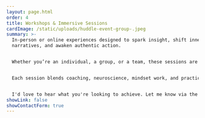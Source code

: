 ```yaml
---
layout: page.html
order: 4
title: Workshops & Immersive Sessions
cardImage: /static/uploads/huddle-event-group-.jpeg
summary: >-
  In-person or online experiences designed to spark insight, shift inner
  narratives, and awaken authentic action.


  Whether you’re an individual, a group, or a team, these sessions are crafted to foster self-awareness, emotional clarity, and embodied alignment - with space for creativity, vision, and growth.


  Each session blends coaching, neuroscience, mindset work, and practical tools to meet you where you are, and move you forward with intention.


  I'd love to hear what you're looking to achieve. Let me know via the form below, and I'll get back to you to discuss.
showLink: false
showContactForm: true
---
```

